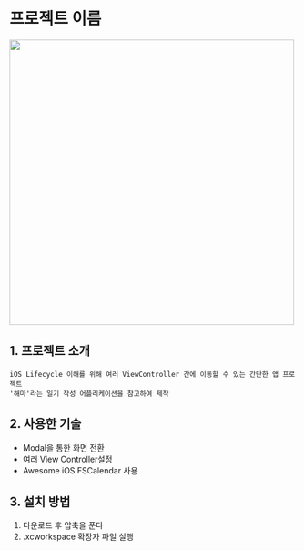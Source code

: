 # 프로젝트 이름

<a href="https://www.youtube.com/channel/UCY_tYmndcIn_PtSEp_dVh8Q">
  <img src="https://img.youtube.com/vi/_HX0qRxo9Gg/maxresdefault.jpg" width="500">
</a>

## 1. 프로젝트 소개
```
iOS Lifecycle 이해를 위해 여러 ViewController 간에 이동할 수 있는 간단한 앱 프로젝트
'해마'라는 일기 작성 어플리케이션을 참고하여 제작
```

## 2. 사용한 기술
- Modal을 통한 화면 전환
- 여러 View Controller설정
- Awesome iOS FSCalendar 사용

## 3. 설치 방법
1. 다운로드 후 압축을 푼다
2. .xcworkspace 확장자 파일 실행
